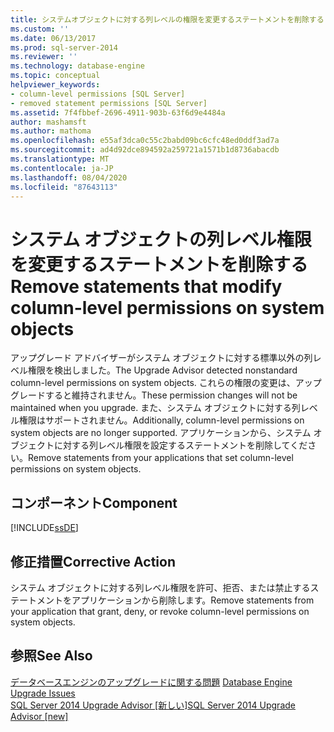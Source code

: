 ```yaml
---
title: システムオブジェクトに対する列レベルの権限を変更するステートメントを削除する |Microsoft Docs
ms.custom: ''
ms.date: 06/13/2017
ms.prod: sql-server-2014
ms.reviewer: ''
ms.technology: database-engine
ms.topic: conceptual
helpviewer_keywords:
- column-level permissions [SQL Server]
- removed statement permissions [SQL Server]
ms.assetid: 7f4fbbef-2696-4911-903b-63f6d9e4484a
author: mashamsft
ms.author: mathoma
ms.openlocfilehash: e55af3dca0c55c2babd09bc6cfc48ed0ddf3ad7a
ms.sourcegitcommit: ad4d92dce894592a259721a1571b1d8736abacdb
ms.translationtype: MT
ms.contentlocale: ja-JP
ms.lasthandoff: 08/04/2020
ms.locfileid: "87643113"
---
```

# <a name="remove-statements-that-modify-column-level-permissions-on-system-objects"></a><span data-ttu-id="bcaec-102">システム オブジェクトの列レベル権限を変更するステートメントを削除する</span><span class="sxs-lookup"><span data-stu-id="bcaec-102">Remove statements that modify column-level permissions on system objects</span></span>
  <span data-ttu-id="bcaec-103">アップグレード アドバイザーがシステム オブジェクトに対する標準以外の列レベル権限を検出しました。</span><span class="sxs-lookup"><span data-stu-id="bcaec-103">The Upgrade Advisor detected nonstandard column-level permissions on system objects.</span></span> <span data-ttu-id="bcaec-104">これらの権限の変更は、アップグレードすると維持されません。</span><span class="sxs-lookup"><span data-stu-id="bcaec-104">These permission changes will not be maintained when you upgrade.</span></span> <span data-ttu-id="bcaec-105">また、システム オブジェクトに対する列レベル権限はサポートされません。</span><span class="sxs-lookup"><span data-stu-id="bcaec-105">Additionally, column-level permissions on system objects are no longer supported.</span></span> <span data-ttu-id="bcaec-106">アプリケーションから、システム オブジェクトに対する列レベル権限を設定するステートメントを削除してください。</span><span class="sxs-lookup"><span data-stu-id="bcaec-106">Remove statements from your applications that set column-level permissions on system objects.</span></span>  
  
## <a name="component"></a><span data-ttu-id="bcaec-107">コンポーネント</span><span class="sxs-lookup"><span data-stu-id="bcaec-107">Component</span></span>  
 [!INCLUDE[ssDE](../../includes/ssde-md.md)]  
  
## <a name="corrective-action"></a><span data-ttu-id="bcaec-108">修正措置</span><span class="sxs-lookup"><span data-stu-id="bcaec-108">Corrective Action</span></span>  
 <span data-ttu-id="bcaec-109">システム オブジェクトに対する列レベル権限を許可、拒否、または禁止するステートメントをアプリケーションから削除します。</span><span class="sxs-lookup"><span data-stu-id="bcaec-109">Remove statements from your application that grant, deny, or revoke column-level permissions on system objects.</span></span>  
  
## <a name="see-also"></a><span data-ttu-id="bcaec-110">参照</span><span class="sxs-lookup"><span data-stu-id="bcaec-110">See Also</span></span>  
 <span data-ttu-id="bcaec-111">[データベースエンジンのアップグレードに関する問題](../../../2014/sql-server/install/database-engine-upgrade-issues.md) </span><span class="sxs-lookup"><span data-stu-id="bcaec-111">[Database Engine Upgrade Issues](../../../2014/sql-server/install/database-engine-upgrade-issues.md) </span></span>  
 [<span data-ttu-id="bcaec-112">SQL Server 2014 Upgrade Advisor &#91;新しい&#93;</span><span class="sxs-lookup"><span data-stu-id="bcaec-112">SQL Server 2014 Upgrade Advisor &#91;new&#93;</span></span>](sql-server-2014-upgrade-advisor.md)  
  
  
